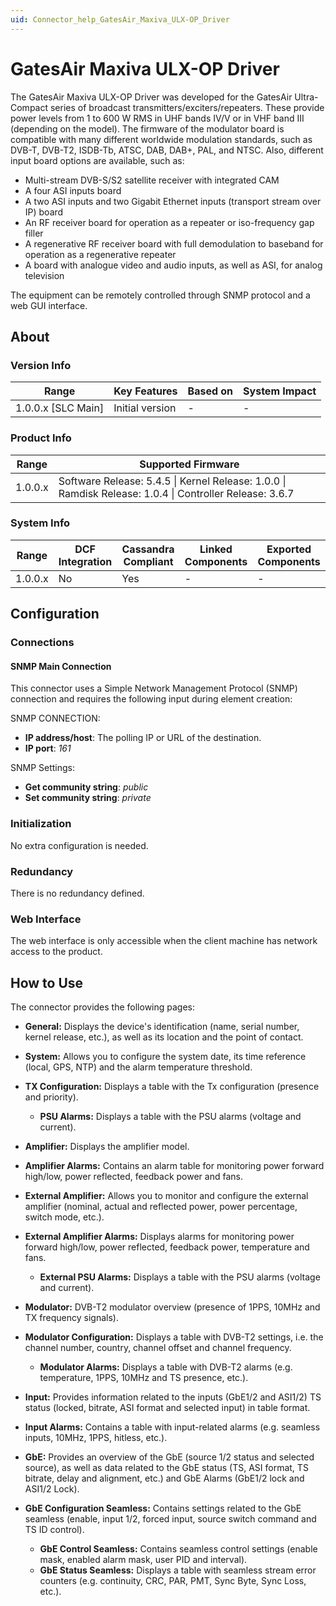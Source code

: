 ```yaml
---
uid: Connector_help_GatesAir_Maxiva_ULX-OP_Driver
---
```


# GatesAir Maxiva ULX-OP Driver

The GatesAir Maxiva ULX-OP Driver was developed for the GatesAir Ultra-Compact series of broadcast transmitters/exciters/repeaters. These provide power levels from 1 to 600 W RMS in UHF bands IV/V or in VHF band III (depending on the model). The firmware of the modulator board is compatible with many different worldwide modulation standards, such as DVB-T, DVB-T2, ISDB-Tb, ATSC, DAB, DAB+, PAL, and NTSC. Also, different input board options are available, such as:

- Multi-stream DVB-S/S2 satellite receiver with integrated CAM
- A four ASI inputs board
- A two ASI inputs and two Gigabit Ethernet inputs (transport stream over IP) board
- An RF receiver board for operation as a repeater or iso-frequency gap filler
- A regenerative RF receiver board with full demodulation to baseband for operation as a regenerative repeater
- A board with analogue video and audio inputs, as well as ASI, for analog television

The equipment can be remotely controlled through SNMP protocol and a web GUI interface.

## About

### Version Info

| Range                | Key Features     | Based on     | System Impact     |
|----------------------|------------------|--------------|-------------------|
| 1.0.0.x [SLC Main]   | Initial version  | -            | -                 |

### Product Info

| Range     | Supported Firmware                                                                                      |
|-----------|---------------------------------------------------------------------------------------------------------|
| 1.0.0.x   | Software Release: 5.4.5 \| Kernel Release: 1.0.0 \| Ramdisk Release: 1.0.4 \| Controller Release: 3.6.7 |

### System Info

| Range     | DCF Integration     | Cassandra Compliant     | Linked Components     | Exported Components     |
|-----------|---------------------|-------------------------|-----------------------|-------------------------|
| 1.0.0.x   | No                  | Yes                     | -                     | -                       |

## Configuration

### Connections

#### SNMP Main Connection

This connector uses a Simple Network Management Protocol (SNMP) connection and requires the following input during element creation:

SNMP CONNECTION:

- **IP address/host**: The polling IP or URL of the destination.
- **IP port**: *161*

SNMP Settings:

- **Get community string**: *public*
- **Set community string**: *private*

### Initialization

No extra configuration is needed.

### Redundancy

There is no redundancy defined.

### Web Interface

The web interface is only accessible when the client machine has network access to the product.

## How to Use

The connector provides the following pages:

- **General:** Displays the device's identification (name, serial number, kernel release, etc.), as well as its location and the point of contact.

- **System:** Allows you to configure the system date, its time reference (local, GPS, NTP) and the alarm temperature threshold.

- **TX Configuration:** Displays a table with the Tx configuration (presence and priority).
  - **PSU Alarms:** Displays a table with the PSU alarms (voltage and current).

- **Amplifier:** Displays the amplifier model.

- **Amplifier Alarms:** Contains an alarm table for monitoring power forward high/low, power reflected, feedback power and fans.

- **External Amplifier:** Allows you to monitor and configure the external amplifier (nominal, actual and reflected power, power percentage, switch mode, etc.).

- **External Amplifier Alarms:** Displays alarms for monitoring power forward high/low, power reflected, feedback power, temperature and fans.
  - **External PSU Alarms:** Displays a table with the PSU alarms (voltage and current).

- **Modulator:** DVB-T2 modulator overview (presence of 1PPS, 10MHz and TX frequency signals).

- **Modulator Configuration:** Displays a table with DVB-T2 settings, i.e. the channel number, country, channel offset and channel frequency.
  - **Modulator Alarms:** Displays a table with DVB-T2 alarms (e.g. temperature, 1PPS, 10MHz and TS presence, etc.).

- **Input:** Provides information related to the inputs (GbE1/2 and ASI1/2) TS status (locked, bitrate, ASI format and selected input) in table format.

- **Input Alarms:** Contains a table with input-related alarms (e.g. seamless inputs, 10MHz, 1PPS, hitless, etc.).

- **GbE:** Provides an overview of the GbE (source 1/2 status and selected source), as well as data related to the GbE status (TS, ASI format, TS bitrate, delay and alignment, etc.) and GbE Alarms (GbE1/2 lock and ASI1/2 Lock).

- **GbE Configuration Seamless:** Contains settings related to the GbE seamless (enable, input 1/2, forced input, source switch command and TS ID control).
  - **GbE Control Seamless:** Contains seamless control settings (enable mask, enabled alarm mask, user PID and interval).
  - **GbE Status Seamless:** Displays a table with seamless stream error counters (e.g. continuity, CRC, PAR, PMT, Sync Byte, Sync Loss, etc.).
